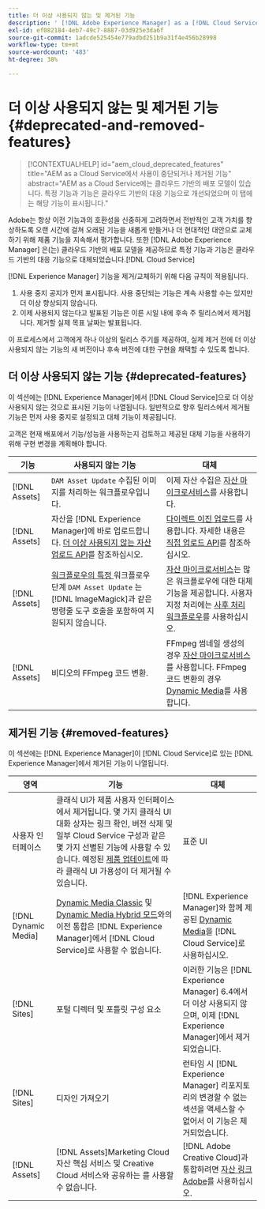 ```yaml
---
title: 더 이상 사용되지 않는 및 제거된 기능
description: ' [!DNL Adobe Experience Manager] as a [!DNL Cloud Service]에서 사용 중단되거나 제거된 기능에 관한 릴리스 노트입니다.'
exl-id: ef082184-4eb7-49c7-8887-03d925e3da6f
source-git-commit: 1adcde525454e779adbd251b9a31f4e456b28998
workflow-type: tm+mt
source-wordcount: '483'
ht-degree: 38%

---
```


# 더 이상 사용되지 않는 및 제거된 기능 {#deprecated-and-removed-features}

>[!CONTEXTUALHELP]
>id="aem_cloud_deprecated_features"
>title="AEM as a Cloud Service에서 사용이 중단되거나 제거된 기능"
>abstract="AEM as a Cloud Service에는 클라우드 기반의 배포 모델이 있습니다. 특정 기능과 기능은 클라우드 기반의 대응 기능으로 개선되었으며 이 탭에는 해당 기능이 표시됩니다."


Adobe는 항상 이전 기능과의 호환성을 신중하게 고려하면서 전반적인 고객 가치를 향상하도록 오랜 시간에 걸쳐 오래된 기능을 새롭게 만들거나 더 현대적인 대안으로 교체하기 위해 제품 기능을 지속해서 평가합니다. 또한 [!DNL Adobe Experience Manager] 은(는) 클라우드 기반의 배포 모델을 제공하므로 특정 기능과 기능은 클라우드 기반의 대응 기능으로 대체되었습니다.[!DNL Cloud Service]

[!DNL Experience Manager] 기능을 제거/교체하기 위해 다음 규칙이 적용됩니다.

1. 사용 중지 공지가 먼저 표시됩니다. 사용 중단되는 기능은 계속 사용할 수는 있지만 더 이상 향상되지 않습니다.
1. 이제 사용되지 않는다고 발표된 기능은 이른 시일 내에 후속 주 릴리스에서 제거됩니다. 제거할 실제 목표 날짜는 발표됩니다.

이 프로세스에서 고객에게 하나 이상의 릴리스 주기를 제공하여, 실제 제거 전에 더 이상 사용되지 않는 기능의 새 버전이나 후속 버전에 대한 구현을 채택할 수 있도록 합니다.

## 더 이상 사용되지 않는 기능 {#deprecated-features}

이 섹션에는 [!DNL Experience Manager]에서 [!DNL Cloud Service]으로 더 이상 사용되지 않는 것으로 표시된 기능이 나열됩니다. 일반적으로 향후 릴리스에서 제거될 기능은 먼저 사용 중지로 설정되고 대체 기능이 제공됩니다.

고객은 현재 배포에서 기능/성능을 사용하는지 검토하고 제공된 대체 기능을 사용하기 위해 구현 변경을 계획해야 합니다.

| 기능 | 사용되지 않는 기능 | 대체 |
| ------------ | ------------------ | ----------- |
| [!DNL Assets] | `DAM Asset Update` 수집된 이미지를 처리하는 워크플로우입니다. | 이제 자산 수집은 [자산 마이크로서비스](/help/assets/asset-microservices-overview.md)를 사용합니다. |
| [!DNL Assets] | 자산을 [!DNL Experience Manager]에 바로 업로드합니다. [더 이상 사용되지 않는 자산 업로드 API](/help/assets/developer-reference-material-apis.md#deprecated-asset-upload-api)를 참조하십시오. | [다이렉트 이진 업로드](/help/assets/add-assets.md)를 사용합니다. 자세한 내용은 [직접 업로드 API](/help/assets/developer-reference-material-apis.md#upload-binary)를 참조하십시오. |
| [!DNL Assets] | [워크플로우의 특정 ](/help/assets/developer-reference-material-apis.md#post-processing-workflows-steps) 워크플로우 단계 `DAM Asset Update` 는  [!DNL ImageMagick]과 같은 명령줄 도구 호출을 포함하여 지원되지 않습니다. | [자산 마이크로서비스](/help/assets/asset-microservices-overview.md)는 많은 워크플로우에 대한 대체 기능을 제공합니다. 사용자 지정 처리에는 [사후 처리 워크플로우](/help/assets/asset-microservices-configure-and-use.md#post-processing-workflows)를 사용하십시오. |
| [!DNL Assets] | 비디오의 FFmpeg 코드 변환. | FFmpeg 썸네일 생성의 경우 [자산 마이크로서비스](/help/assets/asset-microservices-overview.md)를 사용합니다. FFmpeg 코드 변환의 경우 [Dynamic Media](/help/assets/manage-video-assets.md)를 사용합니다. |

## 제거된 기능 {#removed-features}

이 섹션에는 [!DNL Experience Manager]이 [!DNL Cloud Service]로 있는 [!DNL Experience Manager]에서 제거된 기능이 나열됩니다.

| 영역 | 기능 | 대체 |
| ------------ | ------------------ | ----------- |
| 사용자 인터페이스 | 클래식 UI가 제품 사용자 인터페이스에서 제거됩니다. 몇 가지 클래식 UI 대화 상자는 링크 확인, 버전 삭제 및 일부 Cloud Service 구성과 같은 몇 가지 선별된 기능에 사용할 수 있습니다. 예정된 [제품 업데이트](/help/release-notes/home.md)에 따라 클래식 UI 가용성이 더 제거될 수 있습니다. | 표준 UI |
| [!DNL Dynamic Media] | [Dynamic Media Classic](https://experienceleague.adobe.com/docs/experience-manager-65/administering/integration/scene7.html#integration) 및 [Dynamic Media Hybrid 모드](https://experienceleague.adobe.com/docs/experience-manager-65/assets/dynamic/config-dynamic.html#dynamic)와의 이전 통합은 [!DNL Experience Manager]에서 [!DNL Cloud Service]로 사용할 수 없습니다. | [!DNL Experience Manager]와 함께 제공된 [Dynamic Media](/help/assets/dynamic-media/dynamic-media.md)을 [!DNL Cloud Service]로 사용하십시오. |
| [!DNL Sites] | 포털 디렉터 및 포틀릿 구성 요소 | 이러한 기능은 [!DNL Experience Manager] 6.4에서 더 이상 사용되지 않으며, 이제 [!DNL Experience Manager]에서 제거되었습니다. |
| [!DNL Sites] | 디자인 가져오기 | 런타임 시 [!DNL Experience Manager] 리포지토리의 변경할 수 없는 섹션을 액세스할 수 없어서 이 기능은 제거되었습니다. |
| [!DNL Assets] | [!DNL Assets]Marketing Cloud 자산 핵심 서비스 및 Creative Cloud 서비스와 공유하는 를 사용할 수 없습니다. | [!DNL Adobe Creative Cloud]과 통합하려면 [자산 링크 Adobe](https://helpx.adobe.com/kr/enterprise/using/adobe-asset-link.html)를 사용하십시오. |
